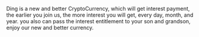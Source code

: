 Ding is a new and better CryptoCurrency, which will get interest payment, the earlier you join us, the more interest you will get, every day, month, and year. you also can pass the interest entitlement to your son and grandson, enjoy our new and better currency.
